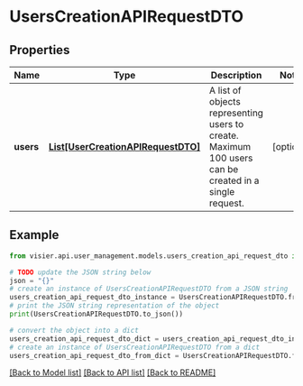 # UsersCreationAPIRequestDTO


## Properties

Name | Type | Description | Notes
------------ | ------------- | ------------- | -------------
**users** | [**List[UserCreationAPIRequestDTO]**](UserCreationAPIRequestDTO.md) | A list of objects representing users to create. Maximum 100 users can be created in a single request. | [optional] 

## Example

```python
from visier.api.user_management.models.users_creation_api_request_dto import UsersCreationAPIRequestDTO

# TODO update the JSON string below
json = "{}"
# create an instance of UsersCreationAPIRequestDTO from a JSON string
users_creation_api_request_dto_instance = UsersCreationAPIRequestDTO.from_json(json)
# print the JSON string representation of the object
print(UsersCreationAPIRequestDTO.to_json())

# convert the object into a dict
users_creation_api_request_dto_dict = users_creation_api_request_dto_instance.to_dict()
# create an instance of UsersCreationAPIRequestDTO from a dict
users_creation_api_request_dto_from_dict = UsersCreationAPIRequestDTO.from_dict(users_creation_api_request_dto_dict)
```
[[Back to Model list]](../README.md#documentation-for-models) [[Back to API list]](../README.md#documentation-for-api-endpoints) [[Back to README]](../README.md)


